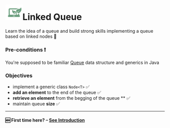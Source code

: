 # <img src="https://raw.githubusercontent.com/bobocode-projects/resources/master/image/logo_transparent_background.png" height=50/>Linked Queue
Learn the idea of a queue and build strong skills implementing a queue based on linked nodes 💪
 
### Pre-conditions ❗
You're supposed to be familiar [Queue](https://en.wikipedia.org/wiki/Queue_(abstract_data_type)) data structure and generics in Java

### Objectives
* implement a generic class `Node<T>` ✅
* **add an element** to the end of the queue ✅
* **retrieve an element** from the begging of the queue ** ✅
* maintain queue **size** ✅

---
#### 🆕 First time here? – [See Introduction](https://github.com/bobocode-projects/java-fundamentals-course/tree/main/0-0-intro#introduction)
